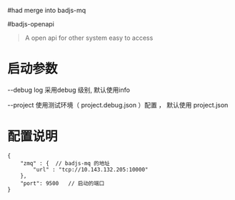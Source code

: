 
#had merge into badjs-mq 


#badjs-openapi

> A open api for other system easy to access


# 启动参数
--debug  log 采用debug 级别, 默认使用info 

--project 使用测试环境（ project.debug.json ）配置 ， 默认使用 project.json

 
# 配置说明
```
{
    "zmq" : {  // badjs-mq 的地址
        "url" : "tcp://10.143.132.205:10000"
    },
    "port": 9500   // 启动的端口
}
```

